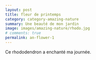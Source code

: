 ```yaml
---
layout: post
title: fleur de printemps
category: category-amazing-nature
summary: Une beauté de mon jardin 
image: images/amazing-nature/rhodo.jpg
# comments: true
permalink: an-flower-1
---
```


Ce rhododendron a enchanté ma journée. 

